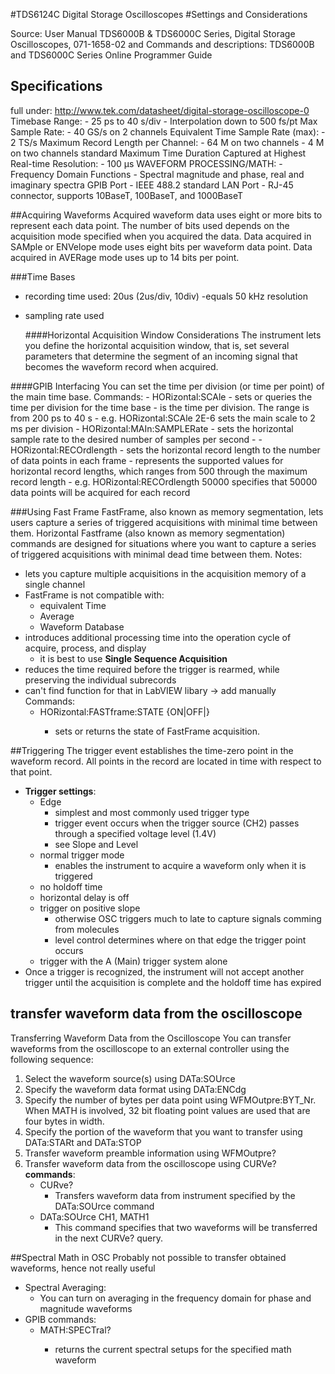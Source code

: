 #TDS6124C Digital Storage Oscilloscopes
#Settings and Considerations

Source: User Manual TDS6000B & TDS6000C Series, Digital Storage Oscilloscopes, 071-1658-02 and 
Commands and descriptions: TDS6000B and TDS6000C Series Online Programmer Guide

## Specifications
full under:
http://www.tek.com/datasheet/digital-storage-oscilloscope-0
Timebase Range: 
	- 25 ps to 40 s/div
	- Interpolation down to 500 fs/pt
Max Sample Rate: 
	- 40 GS/s on 2 channels
Equivalent Time Sample Rate (max):
	- 2 TS/s
Maximum Record Length per Channel:
	- 64 M on two channels
	- 4 M on two channels standard
Maximum Time Duration Captured at Highest Real-time Resolution: 
	- 100 μs
WAVEFORM PROCESSING/MATH:
	- Frequency Domain Functions - Spectral magnitude and phase, real and imaginary spectra
GPIB Port - IEEE 488.2 standard
LAN Port - RJ-45 connector, supports 10BaseT, 100BaseT, and 1000BaseT

##Acquiring Waveforms
Acquired waveform data uses eight or more bits to represent each data point. The number of bits used depends on the acquisition mode specified when you acquired the data. Data acquired in SAMple or ENVelope mode uses eight bits per waveform data point. Data acquired in AVERage mode uses up to 14 bits per point. 

###Time Bases
- recording time used: 20us (2us/div, 10div)
	-equals 50 kHz resolution
- sampling rate used

	####Horizontal Acquisition Window Considerations
The instrument lets you define the horizontal acquisition window, that is, set several parameters that determine the segment of an incoming signal that becomes the waveform record when acquired.



####GPIB Interfacing
You can set the time per division (or time per point) of the main time base.
Commands:
	- HORizontal:SCAle <NR3>
		- sets or queries the time per division for the time base
		- <NR3> is the time per division. The range is from 200 ps to 40 s
		- e.g. HORizontal:SCAle 2E-6 sets the main scale to 2 ms per division
	- HORizontal:MAIn:SAMPLERate <NR3>
		- sets the horizontal sample rate to the desired number of samples per second
		- 
	- HORizontal:RECOrdlength <NR1>
		- sets the horizontal record length to the number of data points in each frame
		- <NR1> represents the supported values for horizontal record lengths, which ranges from 500 through the maximum record length
		- e.g. HORizontal:RECOrdlength 50000 specifies that 50000 data points will be acquired for each record

###Using Fast Frame
FastFrame, also known as memory segmentation, lets users capture a series of triggered acquisitions with minimal time between them. Horizontal Fastframe (also known as memory segmentation) commands are designed for situations where you want to capture a series of triggered acquisitions with minimal dead time between them. 
Notes:
- lets you capture multiple acquisitions in the acquisition memory of a single channel
- FastFrame is not compatible with:
	- equivalent Time
	- Average
	- Waveform Database
- introduces additional processing time into the operation cycle of acquire, process, and display
	- it is best to use **Single Sequence Acquisition**
- reduces the time required before the trigger is rearmed, while preserving the individual subrecords
- can't find function for that in LabVIEW libary -> add manually
Commands:
	- HORizontal:FASTframe:STATE {ON|OFF|<NR1>}
		- sets or returns the state of FastFrame acquisition.

##Triggering
The trigger event establishes the time-zero point in the waveform record. All points in the record are located in time with respect to that point.
- **Trigger settings**:
	- Edge 
		- simplest and most commonly used trigger type
		- trigger event occurs when the trigger source (CH2) passes through a specified voltage level (1.4V)
		- see Slope and Level 
	- normal trigger mode
		- enables the instrument to acquire a waveform only when it is triggered
	- no holdoff time
	- horizontal delay is off
	- trigger on positive slope
		- otherwise OSC triggers much to late to capture signals comming from molecules
		- level control determines where on that edge the trigger point occurs
	- trigger with the A (Main) trigger system alone
- Once a trigger is recognized, the instrument will not accept another trigger until the acquisition is complete and the holdoff time has expired


## transfer waveform data from the oscilloscope
Transferring Waveform Data from the Oscilloscope  You can transfer waveforms from the oscilloscope to an external controller using the following sequence:  
1.	Select the waveform source(s) using DATa:SOUrce  
2.	Specify the waveform data format using DATa:ENCdg 
3.	Specify the number of bytes per data point using WFMOutpre:BYT_Nr. When MATH is involved, 32 bit floating point values are used that are four bytes in width. 
4.	Specify the portion of the waveform that you want to transfer using DATa:STARt and DATa:STOP  
5.	Transfer waveform preamble information using WFMOutpre?
6.	Transfer waveform data from the oscilloscope using CURVe?  
**commands**:
	- CURve?
		- Transfers waveform data from instrument specified by the DATa:SOUrce command
	- DATa:SOUrce CH1, MATH1
		- This command specifies that two waveforms will be transferred in the next CURVe? query. 

##Spectral Math in OSC
Probably not possible to transfer obtained waveforms, hence not really useful
- Spectral Averaging:
	- You can turn on averaging in the frequency domain
	for phase and magnitude waveforms 
- GPIB commands:
	- MATH<x>:SPECTral? 
		- returns the current spectral setups for the specified math waveform
